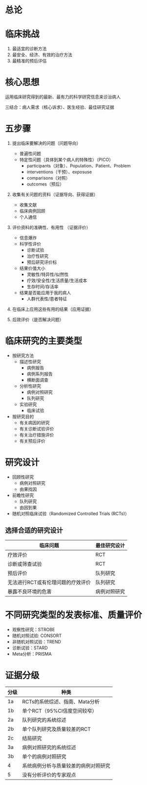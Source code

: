 # 总论


# 临床挑战
1. 最适宜的诊断方法
2. 最安全、经济、有效的治疗方法
3. 最精准的预后评估

# 核心思想
运用临床研究得到的最新、最有力的科学研究信息来诊治病人

三结合：病人需求（核心诉求）、医生经验、最佳研究证据

# 五步骤

1. 提出临床要解决的问题（问题导向）
    - 普遍性问题
    - 特定性问题（具体到某个病人的特殊性）（PICO）
        - participants（对象）、Population、Patient、Problem
        - interventions（干预）、exposuse
        - comparisons（对照）
        - outcomes（预后）
        
2. 收集有关问题的资料（证据导向、获得证据）
    - 收集文献
    - 临床病例回顾
    - 个人通信
3. 评价资料的准确性、有用性 （证据评价）
    - 信息爆炸
    - 科学性评价
        - 诊断试验
        - 治疗性研究
        - 预后研究评价标
    - 结果价值大小
        - 灵敏性/特异性/似然性
        - 疗效/安全性/生活质量/生活成本
        - 生存时间/存活率
    - 结果是否能应用于我的病人
        - 人群代表性/患者特征
4. 在临床上应用这些有用的结果（应用证据）
5. 后效评价（是否解决问题）

# 临床研究的主要类型

+ 按研究方法
    - 描述性研究
        - 病例报告
        - 病例系列报告
        - 横断面调查
    - 分析性研究
        - 病例对照研究
        - 队列研究
    - 实验研究
        - 临床试验
+ 按研究目的
    - 有关病因的研究
    - 有关诊断试验评价
    - 有关治疗措施评价
    - 有关预后评价
# 研究设计

- 回顾性研究
    - 病例对照研究
    - 由果找因
- 前瞻性研究
    - 队列研究
    - 由因到果
- 随机对照临床试验（Randomized Controlled Trials (RCTs)）

## 选择合适的研究设计

|  临床问题 | 最佳研究设计  |
|  ----    | ----        |
| 疗效评价  | RCT         |
| 诊断或筛查试验 | RCT        |
| 预后评价 | 队列研究        |
| 无法进行RCT或有伦理问题的疗效评价 | 队列研究  |
| 暴露不良环境的危害 | 病例对照研究 |

# 不同研究类型的发表标准、质量评价

- 观察性研究：STROBE
- 随机对照试验: CONSORT 
- 非随机对照试验：TREND
- 诊断试验：STARD
- Meta分析：PRISMA

# 证据分级

| 分级 | 种类  |
|  ----    | ----        |
| 1a | RCTs的系统综述、指南、Mata分析        |
| 1b | 单个RCT（95%CI信度空间较窄）        |
| 2a | 队列研究的系统综述        |
| 2b | 单个队列研究及质量较差的RCT  |
| 2c | 结局研究 |
| 3a | 病例对照研究的系统综述 |
| 3b | 单个的病例对照研究 |
| 4  | 系统病例分析与质量较差的病例对照研究 |
| 5  | 没有分析评价的专家观点 |



